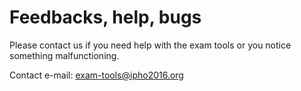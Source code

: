 # Feedbacks, help, bugs

Please contact us if you need help with the exam tools or you notice something malfunctioning.

Contact e-mail: [exam-tools@ipho2016.org](mailto:exam-tools@ipho2016.org)
